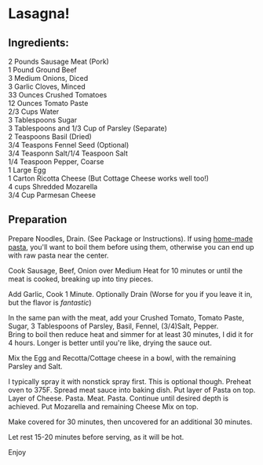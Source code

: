 # Lasagna!

## Ingredients: 

2 Pounds Sausage Meat (Pork)  
1 Pound Ground Beef  
3 Medium Onions, Diced  
3 Garlic Cloves, Minced  
33 Ounces Crushed Tomatoes  
12 Ounces Tomato Paste  
2/3 Cups Water  
3 Tablespoons Sugar  
3 Tablespoons and 1/3 Cup of Parsley (Separate)  
2 Teaspoons Basil (Dried)  
3/4 Teaspons Fennel Seed (Optional)  
3/4 Teasponn Salt/1/4 Teaspoon Salt  
1/4 Teaspoon Pepper, Coarse  
1 Large Egg  
1 Carton Ricotta Cheese (But Cottage Cheese works well too!)  
4 cups Shredded Mozarella  
3/4 Cup Parmesan Cheese  

## Preparation

Prepare Noodles, Drain. (See Package or Instructions). If using [home-made pasta](./Pasta.md), you'll want to boil them before using them, otherwise you can end up with raw pasta near the center.  

Cook Sausage, Beef, Onion over Medium Heat for 10 minutes or until the meat is cooked, breaking up into tiny pieces.  

Add Garlic, Cook 1 Minute. Optionally Drain (Worse for you if you leave it in, but the flavor is *fantastic*)  

In the same pan with the meat, add your Crushed Tomato, Tomato Paste, Sugar, 3 Tablespoons of Parsley, Basil, Fennel, (3/4)Salt, Pepper.   
Bring to boil then reduce heat and simmer for at least 30 minutes, I did it for 4 hours. Longer is better until you're like, drying the sauce out.


Mix the Egg and Recotta/Cottage cheese in a bowl, with the remaining Parsley and Salt. 

I typically spray it with nonstick spray first. This is optional though.
Preheat oven to 375F. Spread meat sauce into baking dish. Put layer of Pasta on top. Layer of Cheese. Pasta. Meat. Pasta. Continue until desired depth is achieved. Put Mozarella and remaining Cheese Mix on top.

Make covered for 30 minutes, then uncovered for an additional 30 minutes.

Let rest 15-20 minutes before serving, as it will be hot.

Enjoy

